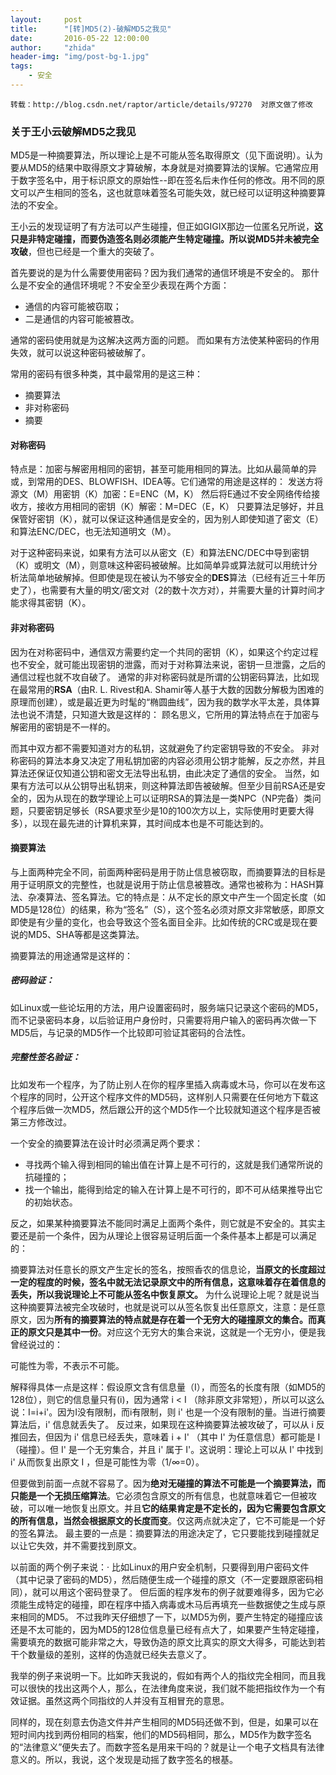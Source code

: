 ```yaml
---
layout:     post
title:      "[转]MD5(2)-破解MD5之我见"
date:       2016-05-22 12:00:00
author:     "zhida"
header-img: "img/post-bg-1.jpg"
tags:
    - 安全
---
```


`转载：http://blog.csdn.net/raptor/article/details/97270  对原文做了修改`

### 关于王小云破解MD5之我见

MD5是一种摘要算法，所以理论上是不可能从签名取得原文（见下面说明）。认为要从MD5的结果中取得原文才算破解，本身就是对摘要算法的误解。它通常应用于数字签名中，用于标识原文的原始性--即在签名后未作任何的修改。用不同的原文可以产生相同的签名，这也就意味着签名可能失效，就已经可以证明这种摘要算法的不安全。

王小云的发现证明了有方法可以产生碰撞，但正如GIGIX那边一位匿名兄所说，**这只是非特定碰撞，而要伪造签名则必须能产生特定碰撞。所以说MD5并未被完全攻破**，但也已经是一个重大的突破了。

首先要说的是为什么需要使用密码？因为我们通常的通信环境是不安全的。
那什么是不安全的通信环境呢？不安全至少表现在两个方面：

- 通信的内容可能被窃取；
- 二是通信的内容可能被篡改。


通常的密码使用就是为这解决这两方面的问题。
而如果有方法使某种密码的作用失效，就可以说这种密码被破解了。

常用的密码有很多种类，其中最常用的是这三种：

- 摘要算法
- 非对称密码
- 摘要

#### 对称密码

特点是：加密与解密用相同的密钥，甚至可能用相同的算法。比如从最简单的异或，到常用的DES、BLOWFISH、IDEA等。它们通常的用途是这样的：
发送方将源文（M）用密钥（K）加密：E=ENC（M，K）
然后将E通过不安全网络传给接收方，接收方用相同的密钥（K）解密：M=DEC（E，K）
只要算法足够好，并且保管好密钥（K），就可以保证这种通信是安全的，因为别人即使知道了密文（E）和算法ENC/DEC，也无法知道明文（M）。

对于这种密码来说，如果有方法可以从密文（E）和算法ENC/DEC中导到密钥（K）或明文（M），则意味这种密码被破解。比如简单异或算法就可以用统计分析法简单地破解掉。但即使是现在被认为不够安全的**DES**算法（已经有近三十年历史了），也需要有大量的明文/密文对（2的数十次方对），并需要大量的计算时间才能求得其密钥（K）。

#### 非对称密码

因为在对称密码中，通信双方需要约定一个共同的密钥（K），如果这个约定过程也不安全，就可能出现密钥的泄露，而对于对称算法来说，密钥一旦泄露，之后的通信过程也就不攻自破了。
通常的非对称密码就是所谓的公钥密码算法，比如现在最常用的**RSA**（由R. L. Rivest和A. Shamir等人基于大数的因数分解极为困难的原理而创建），或是最近更为时髦的“椭圆曲线”，因为我的数学水平太差，具体算法也说不清楚，只知道大致是这样的：
顾名思义，它所用的算法特点在于加密与解密用的密钥是不一样的。

而其中双方都不需要知道对方的私钥，这就避免了约定密钥导致的不安全。
非对称密码的算法本身又决定了用私钥加密的内容必须用公钥才能解，反之亦然，并且算法还保证仅知道公钥和密文无法导出私钥，由此决定了通信的安全。
当然，如果有方法可以从公钥导出私钥来，则这种算法即告被破解。但至少目前RSA还是安全的，因为从现在的数学理论上可以证明RSA的算法是一类NPC（NP完备）类问题，只要密钥足够长（RSA要求至少是10的100次方以上，实际使用时更要大得多），以现在最先进的计算机来算，其时间成本也是不可能达到的。

#### 摘要算法

与上面两种完全不同，前面两种密码是用于防止信息被窃取，而摘要算法的目标是用于证明原文的完整性，也就是说用于防止信息被篡改。通常也被称为：HASH算法、杂凑算法、签名算法。它的特点是：从不定长的原文中产生一个固定长度（如MD5是128位）的结果，称为“签名”（S），这个签名必须对原文非常敏感，即原文即使是有少量的变化，也会导致这个签名面目全非。比如传统的CRC或是现在要说的MD5、SHA等都是这类算法。

摘要算法的用途通常是这样的：

##### 密码验证：

如Linux或一些论坛用的方法，用户设置密码时，服务端只记录这个密码的MD5，而不记录密码本身，以后验证用户身份时，只需要将用户输入的密码再次做一下MD5后，与记录的MD5作一个比较即可验证其密码的合法性。

##### 完整性签名验证：

比如发布一个程序，为了防止别人在你的程序里插入病毒或木马，你可以在发布这个程序的同时，公开这个程序文件的MD5码，这样别人只需要在任何地方下载这个程序后做一次MD5，然后跟公开的这个MD5作一个比较就知道这个程序是否被第三方修改过。

一个安全的摘要算法在设计时必须满足两个要求：

- 寻找两个输入得到相同的输出值在计算上是不可行的，这就是我们通常所说的抗碰撞的；
- 找一个输出，能得到给定的输入在计算上是不可行的，即不可从结果推导出它的初始状态。

反之，如果某种摘要算法不能同时满足上面两个条件，则它就是不安全的。其实主要还是前一个条件，因为从理论上很容易证明后面一个条件基本上都是可以满足的：

摘要算法对任意长的原文产生定长的签名，按照香农的信息论，**当原文的长度超过一定的程度的时候，签名中就无法记录原文中的所有信息，这意味着存在着信息的丢失，所以我说理论上不可能从签名中恢复原文。**
为什么说理论上呢？就是说当这种摘要算法被完全攻破时，也就是说可以从签名恢复出任意原文，注意：是任意原文，因为**所有的摘要算法的特点就是存在着一个无穷大的碰撞原文的集合。而真正的原文只是其中一份**。对应这个无穷大的集合来说，这就是一个无穷小，便是我曾经说过的： 

可能性为零，不表示不可能。 

解释得具体一点是这样：假设原文含有信息量（I），而签名的长度有限（如MD5的128位），则它的信息量只有(i)，因为通常 i < I （除非原文非常短），所以可以这么说：I=i+i'。因为I没有限制，而i有限制，则 i' 也是一个没有限制的量。当进行摘要算法后，i' 信息就丢失了。
反过来，如果现在这种摘要算法被攻破了，可以从 i 反推回去，但因为 i' 信息已经丢失，意味着 i + I' （其中 I' 为任意信息）都可能是 I （碰撞）。但 I' 是一个无穷集合，并且 i' 属于 I'。这说明：理论上可以从 I' 中找到 i' 从而恢复出原文 I ，但是可能性为零（1/∞=0）。

但要做到前面一点就不容易了。因为**绝对无碰撞的算法不可能是一个摘要算法，而只能是一个无损压缩算法**。它必须包含原文的所有信息，也就意味着它一但被攻破，可以唯一地恢复出原文。并且**它的结果肯定是不定长的，因为它需要包含原文的所有信息，当然会根据原文的长度而变**。仅这两点就决定了，它不可能是一个好的签名算法。
最主要的一点是：摘要算法的用途决定了，它只要能找到碰撞就足以让它失效，并不需要找到原文。

以前面的两个例子来说：·
比如Linux的用户安全机制，只要得到用户密码文件（其中记录了密码的MD5），然后随便生成一个碰撞的原文（不一定要跟原密码相同），就可以用这个密码登录了。
但后面的程序发布的例子就要难得多，因为它必须能生成特定的碰撞，即在程序中插入病毒或木马后再填充一些数据使之生成与原来相同的MD5。
不过我昨天仔细想了一下，以MD5为例，要产生特定的碰撞应该还是不太可能的，因为MD5的128位信息量已经有点大了，如果要产生特定碰撞，需要填充的数据可能非常之大，导致伪造的原文比真实的原文大得多，可能达到若干个数量级的差别，这样的伪造就已经失去意义了。

我举的例子来说明一下。比如昨天我说的，假如有两个人的指纹完全相同，而且我可以很快的找出这两个人，那么，在法律角度来说，我们就不能把指纹作为一个有效证据。虽然这两个同指纹的人并没有互相冒充的意思。 

同样的，现在刻意去伪造文件并产生相同的MD5码还做不到，但是，如果可以在短时间内找到两份相同的档案，他们的MD5码相同，那么，MD5作为数字签名的“法律意义”便失去了。而数字签名是用来干吗的？就是让一个电子文档具有法律意义的。所以，我说，这个发现是动摇了数字签名的根基。

